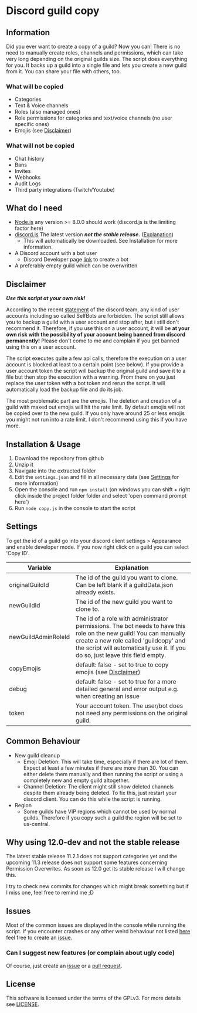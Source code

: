 # Discord guild copy

## Information
Did you ever want to create a copy of a guild? Now you can! There is no need to manually create roles, channels and permissions, which can take very long depending on the original guilds size. The script does everything for you. It backs up a guild into a single file and lets you create a new guild from it. You can share your file with others, too.

### What will be copied
- Categories
- Text & Voice channels
- Roles (also managed ones)
- Role permissions for categories and text/voice channels (no user specific ones)
- Emojis (see [Disclaimer](https://github.com/Jisagi/Discord-guild-copy#disclaimer))

### What will not be copied
- Chat history
- Bans
- Invites
- Webhooks
- Audit Logs
- Third party integrations (Twitch/Youtube)

## What do I need
- [Node.js](https://nodejs.org/) any version >= 8.0.0 should work (discord.js is the limiting factor here)
- [discord.js](https://github.com/hydrabolt/discord.js) The latest version **_not the stable release._** ([Explanation](https://github.com/Jisagi/Discord-guild-copy#why-using-120-dev-and-not-the-stable-release))
  - This will automatically be downloaded. See Installation for more information.
- A Discord account with a bot user
  - Discord Developer page [link](https://discordapp.com/developers/applications/me) to create a bot
- A preferably empty guild which can be overwritten

## Disclaimer
**_Use this script at your own risk!_**

According to the recent [statement](https://support.discordapp.com/hc/en-us/articles/115002192352-Automated-user-accounts-self-bots000000) of the discord team, any kind of user accounts including so called SelfBots are forbidden. The script still allows you to backup a guild with a user account and stop after, but i still don't recommend it. Therefore, if you use this on a user account, it will be **at your own risk with the possibility of your account being banned from discord permanently!** Please don't come to me and complain if you get banned using this on a user account.

The script executes quite a few api calls, therefore the execution on a user account is blocked at least to a certain point (see below). If you provide a user account token the script will backup the original guild and save it to a file but then stop the execution with a warning. From there on you just replace the user token with a bot token and rerun the script. It will automatically load the backup file and do its job.

The most problematic part are the emojis. The deletion and creation of a guild with maxed out emojis will hit the rate limit. By default emojis will not be copied over to the new guild. If you only have around 25 or less emojis you might not run into a rate limit. I don't recommend using this if you have more.

## Installation & Usage
1. Download the repository from github
2. Unzip it
3. Navigate into the extracted folder
4. Edit the `settings.json` and fill in all necessary data (see [Settings](https://github.com/Jisagi/Discord-guild-copy#settings) for more information)
5. Open the console and run `npm install` (on windows you can shift + right click inside the project folder folder and select 'open command prompt here')
6. Run `node copy.js` in the console to start the script

## Settings
To get the id of a guild go into your discord client settings > Appearance and enable developer mode. If you now right click on a guild you can select 'Copy ID'.

| Variable | Explanation |
| --- | --- |
| originalGuildId | The id of the guild you want to clone. Can be left blank if a guildData.json already exists. |
| newGuildId | The id of the new guild you want to clone to. |
| newGuildAdminRoleId | The id of a role with administrator permissions. The bot needs to have this role on the new guild! You can manually create a new role called 'guildcopy' and the script will automatically use it. If you do so, just leave this field empty. |
| copyEmojis | default: false - set to true to copy emojis (see [Disclaimer](https://github.com/Jisagi/Discord-guild-copy#disclaimer)) |
| debug | default: false - set to true for a more detailed general and error output e.g. when creating an issue |
| token | Your account token. The user/bot does not need any permissions on the original guild. |

## Common Behaviour
- New guild cleanup
  - Emoji Deletion: This will take time, especially if there are lot of them. Expect at least a few minutes if there are more than 30. You can either delete them manually and then running the script or using a completely new and empty guild altogether.
  - Channel Deletion: The client might still show deleted channels despite them already being deleted. To fix this, just restart your discord client. You can do this while the script is running.
- Region
  - Some guilds have VIP regions which cannot be used by normal guilds. Therefore if you copy such a guild the region will be set to us-central.

## Why using 12.0-dev and not the stable release
The latest stable release 11.2.1 does not support categories yet and the upcoming 11.3 release does not support some features concerning Permission Overwrites. As soon as 12.0 get its stable release I will change this.

I try to check new commits for changes which might break something but if I miss one, feel free to remind me ;D

## Issues
Most of the common issues are displayed in the console while running the script. If you encounter crashes or any other weird behaviour not listed [here](https://github.com/Jisagi/Discord-guild-copy#common-behaviour) feel free to create an [issue](https://github.com/Jisagi/Discord-guild-copy/issues/new).

### Can I suggest new features (or complain about ugly code)
Of course, just create an [issue](https://github.com/Jisagi/Discord-guild-copy/issues/new) or a [pull request](https://github.com/Jisagi/Discord-guild-copy/compare).

## License
This software is licensed under the terms of the GPLv3. For more details see [LICENSE](https://github.com/Jisagi/Discord-guild-copy/blob/master/LICENSE).
